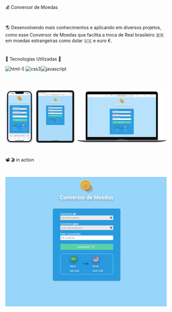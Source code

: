 💰️  Conversor de Moedas

<h1></h1>

🌎 Desenvolvendo mais conhecimentos e aplicando em diversos projetos, como esse Conversor de Moedas que facilita a troca de Real brasileiro 🇧🇷 em moedas estrangeiras como dolar 🇺🇸 e euro €.

<h1></h1>

🧰 Tecnologias Utilizadas 🔗

<img width="45" height="45" src="https://img.icons8.com/arcade/64/html-5.png" alt="html-5"/> <img width="45" height="45" src="https://img.icons8.com/color/48/css3.png" alt="css3"/><img width="50" height="50" src="https://img.icons8.com/arcade/64/javascript.png" alt="javascript"/>

<h1></h1><br>
<img src="https://github.com/HallanOliveiraa/currencyconverter/blob/master/Docs/Screenshot%20From%202025-01-29%2020-49-03.png?raw=true" alt="imagem responsividade">
<h1></h1>
📽️ 🎬 in action
<h1></h1>
<img src="https://github.com/HallanOliveiraa/currencyconverter/blob/master/Docs/Screencast%20From%202025-01-29%2021-04-13.gif?raw=true" alt="gif animado conversor de moedas">
